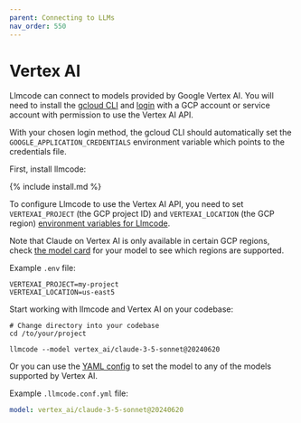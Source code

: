 ```yaml
---
parent: Connecting to LLMs
nav_order: 550
---
```


# Vertex AI

Llmcode can connect to models provided by Google Vertex AI.
You will need to install the
[gcloud CLI](https://cloud.google.com/sdk/docs/install) and [login](https://cloud.google.com/sdk/docs/initializing) with a GCP account
or service account with permission to use the Vertex AI API.

With your chosen login method, the gcloud CLI should automatically set the
`GOOGLE_APPLICATION_CREDENTIALS` environment variable which points to the credentials file.

First, install llmcode:

{% include install.md %}

To configure Llmcode to use the Vertex AI API, you need to set `VERTEXAI_PROJECT` (the GCP project ID)
and `VERTEXAI_LOCATION` (the GCP region) [environment variables for Llmcode](/docs/config/dotenv.html).

Note that Claude on Vertex AI is only available in certain GCP regions, 
check [the model card](https://console.cloud.google.com/vertex-ai/publishers/anthropic/model-garden/claude-3-5-sonnet) 
for your model to see which regions are supported.

Example `.env` file:

```
VERTEXAI_PROJECT=my-project
VERTEXAI_LOCATION=us-east5
```

Start working with llmcode and Vertex AI on your codebase:

```
# Change directory into your codebase
cd /to/your/project

llmcode --model vertex_ai/claude-3-5-sonnet@20240620
```

Or you can use the [YAML config](/docs/config/llmcode_conf.html) to set the model to any of the 
models supported by Vertex AI.

Example `.llmcode.conf.yml` file:

```yaml
model: vertex_ai/claude-3-5-sonnet@20240620
```

